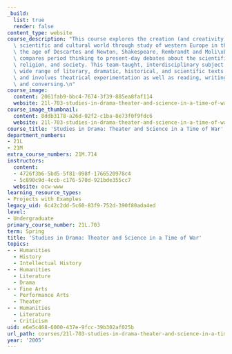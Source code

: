 ```yaml
---
_build:
  list: true
  render: false
content_type: website
course_description: "This course explores the creation (and creativity) of the modern\
  \ scientific and cultural world through study of western Europe in the 17th century,\
  \ the age of Descartes and Newton, Shakespeare, Rembrandt and Moli\xE8re. The class\
  \ compares period thinking to present-day debates about the scientific method, art,\
  \ religion, and society. This team-taught, interdisciplinary subject draws on a\
  \ wide range of literary, dramatic, historical, and scientific texts and images,\
  \ and involves theatrical experimentation as well as reading, writing, researching\
  \ and conversing.\n"
course_image:
  content: 2061fab9-bbc4-7674-3f39-885ea8faf114
  website: 21l-703-studies-in-drama-theater-and-science-in-a-time-of-war-spring-2005
course_image_thumbnail:
  content: 8ddb3178-a26d-02f2-c1ba-8e73f0f9fdc6
  website: 21l-703-studies-in-drama-theater-and-science-in-a-time-of-war-spring-2005
course_title: 'Studies in Drama: Theater and Science in a Time of War'
department_numbers:
- 21L
- 21M
extra_course_numbers: 21M.714
instructors:
  content:
  - 4726f3b6-5bd5-5f81-098f-1766520978c4
  - 5c890c9d-4ccb-c176-570d-921bde355cc7
  website: ocw-www
learning_resource_types:
- Projects with Examples
legacy_uid: 6c42c2dd-5c60-83f9-752d-390f80ada4ed
level:
- Undergraduate
primary_course_number: 21L.703
term: Spring
title: 'Studies in Drama: Theater and Science in a Time of War'
topics:
- - Humanities
  - History
  - Intellectual History
- - Humanities
  - Literature
  - Drama
- - Fine Arts
  - Performance Arts
  - Theater
- - Humanities
  - Literature
  - Criticism
uid: e6e5c468-6000-437e-9fcc-39b302af025b
url_path: courses/21l-703-studies-in-drama-theater-and-science-in-a-time-of-war-spring-2005
year: '2005'
---
```

